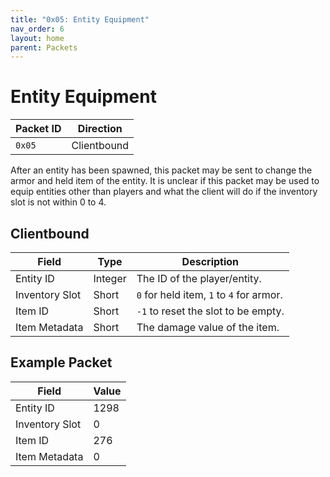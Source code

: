 ```yaml
---
title: "0x05: Entity Equipment"
nav_order: 6
layout: home
parent: Packets
---
```


# Entity Equipment

| Packet ID | Direction   |
| --------- | ----------- |
| `0x05`    | Clientbound |

After an entity has been spawned, this packet may be sent to change the armor and held item of the entity. It is unclear if this packet may be used to equip entities other than players and what the client will do if the inventory slot is not within 0 to 4.

## Clientbound

| Field          | Type    | Description                              |
| -------------- | ------- | ---------------------------------------- |
| Entity ID      | Integer | The ID of the player/entity.             |
| Inventory Slot | Short   | `0` for held item, `1` to `4` for armor. |
| Item ID        | Short   | `-1` to reset the slot to be empty.      |
| Item Metadata  | Short   | The damage value of the item.            |


## Example Packet

| Field | Value | 
| --- | --- |
| Entity ID | 1298 |
| Inventory Slot | 0 |
| Item ID | 276 |
| Item Metadata | 0 |